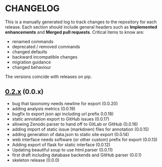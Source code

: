 # CHANGELOG

This is a manually generated log to track changes to the repository for each release.
Each section should include general headers such as **Implemented enhancements**
and **Merged pull requests**. Critical items to know are:

 - renamed commands
 - deprecated / removed commands
 - changed defaults
 - backward incompatible changes
 - migration guidance
 - changed behaviour

The versions coincide with releases on pip.

## [0.2.x](https://github.com/rse/rse/tree/master) (0.0.x)
 - bug that taxonomy needs newline for export (0.0.20)
 - adding analysis metrics (0.0.19)
 - bugfix to export json api including url prefix 0.0.18)
 - static annotation export to GitHub issues (0.0.17)
 - allowing Zenodo parser to hand off to GitLab or GitHub (0.0.16)
 - adding import of static issue (markdown) files for annotation (0.0.15)
 - adding generation of data.json to static site export (0.0.14)
 - web interface needs software (or other custom) prefix for export (0.0.13) 
 - Adding export of flask for static interface (0.0.12)
 - Updating beautiful soup to use html.parser (0.0.11)
 - first draft including database backends and GitHub parser (0.0.1)
 - skeleton release (0.0.0)
